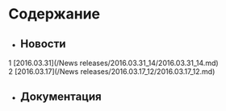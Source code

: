 # Содержание
* ## Новости

1 [2016.03.31](/News releases/2016.03.31_14/2016.03.31_14.md)  
2 [2016.03.17](/News releases/2016.03.17_12/2016.03.17_12.md)

* ## Документация
